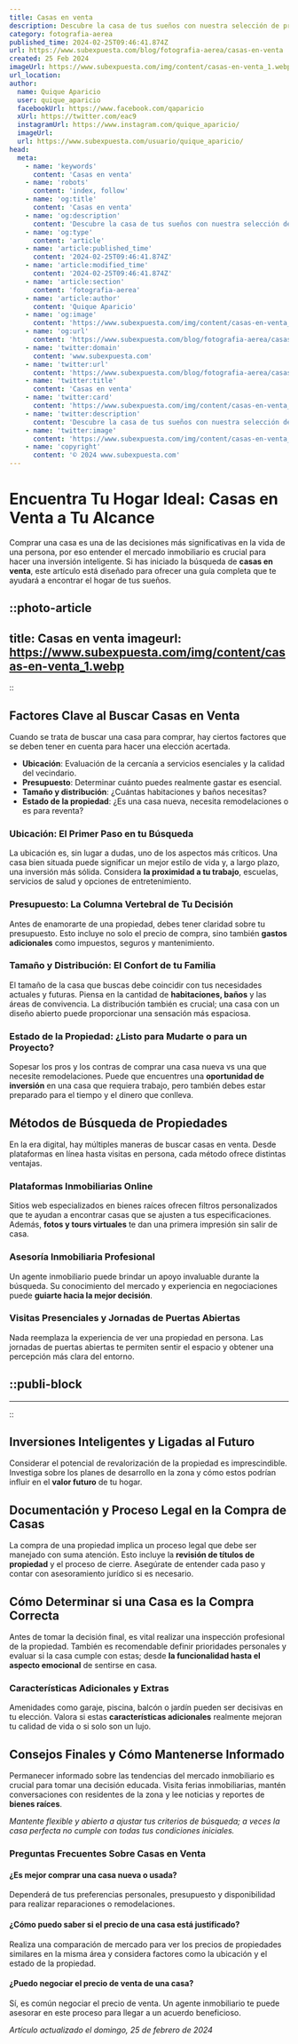 ```yaml
---
title: Casas en venta
description: Descubre la casa de tus sueños con nuestra selección de propiedades en venta. Encuentra tu hogar ideal al mejor precio y ubicación.
category: fotografia-aerea
published_time: 2024-02-25T09:46:41.874Z
url: https://www.subexpuesta.com/blog/fotografia-aerea/casas-en-venta
created: 25 Feb 2024
imageUrl: https://www.subexpuesta.com/img/content/casas-en-venta_1.webp
url_location:
author:
  name: Quique Aparicio
  user: quique_aparicio
  facebookUrl: https://www.facebook.com/qaparicio
  xUrl: https://twitter.com/eac9
  instagramUrl: https://www.instagram.com/quique_aparicio/
  imageUrl: 
  url: https://www.subexpuesta.com/usuario/quique_aparicio/
head:
  meta:
    - name: 'keywords'
      content: 'Casas en venta'
    - name: 'robots'
      content: 'index, follow'
    - name: 'og:title'
      content: 'Casas en venta'
    - name: 'og:description'
      content: 'Descubre la casa de tus sueños con nuestra selección de propiedades en venta. Encuentra tu hogar ideal al mejor precio y ubicación.'
    - name: 'og:type'
      content: 'article'
    - name: 'article:published_time'
      content: '2024-02-25T09:46:41.874Z'
    - name: 'article:modified_time'
      content: '2024-02-25T09:46:41.874Z'
    - name: 'article:section'
      content: 'fotografia-aerea'
    - name: 'article:author'
      content: 'Quique Aparicio'
    - name: 'og:image'
      content: 'https://www.subexpuesta.com/img/content/casas-en-venta_1.webp'
    - name: 'og:url'
      content: 'https://www.subexpuesta.com/blog/fotografia-aerea/casas-en-venta'
    - name: 'twitter:domain'
      content: 'www.subexpuesta.com'
    - name: 'twitter:url'
      content: 'https://www.subexpuesta.com/blog/fotografia-aerea/casas-en-venta'
    - name: 'twitter:title'
      content: 'Casas en venta'
    - name: 'twitter:card'
      content: 'https://www.subexpuesta.com/img/content/casas-en-venta_1.webp'
    - name: 'twitter:description'
      content: 'Descubre la casa de tus sueños con nuestra selección de propiedades en venta. Encuentra tu hogar ideal al mejor precio y ubicación.'
    - name: 'twitter:image'
      content: 'https://www.subexpuesta.com/img/content/casas-en-venta_1.webp'
    - name: 'copyright'
      content: '© 2024 www.subexpuesta.com'
---
```

# Encuentra Tu Hogar Ideal: Casas en Venta a Tu Alcance

Comprar una casa es una de las decisiones más significativas en la vida de una persona, por eso entender el mercado inmobiliario es crucial para hacer una inversión inteligente. Si has iniciado la búsqueda de **casas en venta**, este artículo está diseñado para ofrecer una guía completa que te ayudará a encontrar el hogar de tus sueños.


::photo-article
---
title: Casas en venta
imageurl: https://www.subexpuesta.com/img/content/casas-en-venta_1.webp
---
::


## Factores Clave al Buscar Casas en Venta

Cuando se trata de buscar una casa para comprar, hay ciertos factores que se deben tener en cuenta para hacer una elección acertada.

* **Ubicación**: Evaluación de la cercanía a servicios esenciales y la calidad del vecindario.
* **Presupuesto**: Determinar cuánto puedes realmente gastar es esencial.
* **Tamaño y distribución**: ¿Cuántas habitaciones y baños necesitas?
* **Estado de la propiedad**: ¿Es una casa nueva, necesita remodelaciones o es para reventa?

### Ubicación: El Primer Paso en tu Búsqueda

La ubicación es, sin lugar a dudas, uno de los aspectos más críticos. Una casa bien situada puede significar un mejor estilo de vida y, a largo plazo, una inversión más sólida. Considera **la proximidad a tu trabajo**, escuelas, servicios de salud y opciones de entretenimiento.

### Presupuesto: La Columna Vertebral de Tu Decisión

Antes de enamorarte de una propiedad, debes tener claridad sobre tu presupuesto. Esto incluye no solo el precio de compra, sino también **gastos adicionales** como impuestos, seguros y mantenimiento. 

### Tamaño y Distribución: El Confort de tu Familia

El tamaño de la casa que buscas debe coincidir con tus necesidades actuales y futuras. Piensa en la cantidad de **habitaciones, baños** y las áreas de convivencia. La distribución también es crucial; una casa con un diseño abierto puede proporcionar una sensación más espaciosa.

### Estado de la Propiedad: ¿Listo para Mudarte o para un Proyecto?

Sopesar los pros y los contras de comprar una casa nueva vs una que necesite remodelaciones. Puede que encuentres una **oportunidad de inversión** en una casa que requiera trabajo, pero también debes estar preparado para el tiempo y el dinero que conlleva.

## Métodos de Búsqueda de Propiedades

En la era digital, hay múltiples maneras de buscar casas en venta. Desde plataformas en línea hasta visitas en persona, cada método ofrece distintas ventajas.

### Plataformas Inmobiliarias Online

Sitios web especializados en bienes raíces ofrecen filtros personalizados que te ayudan a encontrar casas que se ajusten a tus especificaciones. Además, **fotos y tours virtuales** te dan una primera impresión sin salir de casa.

### Asesoría Inmobiliaria Profesional

Un agente inmobiliario puede brindar un apoyo invaluable durante la búsqueda. Su conocimiento del mercado y experiencia en negociaciones puede **guiarte hacia la mejor decisión**.

### Visitas Presenciales y Jornadas de Puertas Abiertas

Nada reemplaza la experiencia de ver una propiedad en persona. Las jornadas de puertas abiertas te permiten sentir el espacio y obtener una percepción más clara del entorno.


  ::publi-block
  ---
  ---
  ::
  
  
## Inversiones Inteligentes y Ligadas al Futuro

Considerar el potencial de revalorización de la propiedad es imprescindible. Investiga sobre los planes de desarrollo en la zona y cómo estos podrían influir en el **valor futuro** de tu hogar.

## Documentación y Proceso Legal en la Compra de Casas

La compra de una propiedad implica un proceso legal que debe ser manejado con suma atención. Esto incluye la **revisión de títulos de propiedad** y el proceso de cierre. Asegúrate de entender cada paso y contar con asesoramiento jurídico si es necesario.

## Cómo Determinar si una Casa es la Compra Correcta

Antes de tomar la decisión final, es vital realizar una inspección profesional de la propiedad. También es recomendable definir prioridades personales y evaluar si la casa cumple con estas; desde **la funcionalidad hasta el aspecto emocional** de sentirse en casa.

### Características Adicionales y Extras

Amenidades como garaje, piscina, balcón o jardín pueden ser decisivas en tu elección. Valora si estas **características adicionales** realmente mejoran tu calidad de vida o si solo son un lujo.

## Consejos Finales y Cómo Mantenerse Informado

Permanecer informado sobre las tendencias del mercado inmobiliario es crucial para tomar una decisión educada. Visita ferias inmobiliarias, mantén conversaciones con residentes de la zona y lee noticias y reportes de **bienes raíces**.

*Mantente flexible y abierto a ajustar tus criterios de búsqueda; a veces la casa perfecta no cumple con todas tus condiciones iniciales.*

### Preguntas Frecuentes Sobre Casas en Venta

#### ¿Es mejor comprar una casa nueva o usada?
Dependerá de tus preferencias personales, presupuesto y disponibilidad para realizar reparaciones o remodelaciones.

#### ¿Cómo puedo saber si el precio de una casa está justificado?
Realiza una comparación de mercado para ver los precios de propiedades similares en la misma área y considera factores como la ubicación y el estado de la propiedad.

#### ¿Puedo negociar el precio de venta de una casa?
Sí, es común negociar el precio de venta. Un agente inmobiliario te puede asesorar en este proceso para llegar a un acuerdo beneficioso.

_Artículo actualizado el domingo, 25 de febrero de 2024_